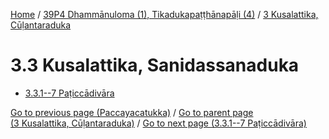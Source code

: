 
[Home](/) / [39P4 Dhammānuloma (1), Tikadukapaṭṭhānapāḷi (4)](...md) / [3 Kusalattika, Cūḷantaraduka](../39P4/3.md)

# 3.3 Kusalattika, Sanidassanaduka

* [3.3.1--7 Paṭiccādivāra](3.3/3.3.1--7.md)

[Go to previous page (Paccayacatukka)](3.2/3.2.1--7/Paccayacatukka.md) / [Go to parent page (3 Kusalattika, Cūḷantaraduka)](../39P4/3.md) / [Go to next page (3.3.1--7 Paṭiccādivāra)](3.3/3.3.1--7.md)


